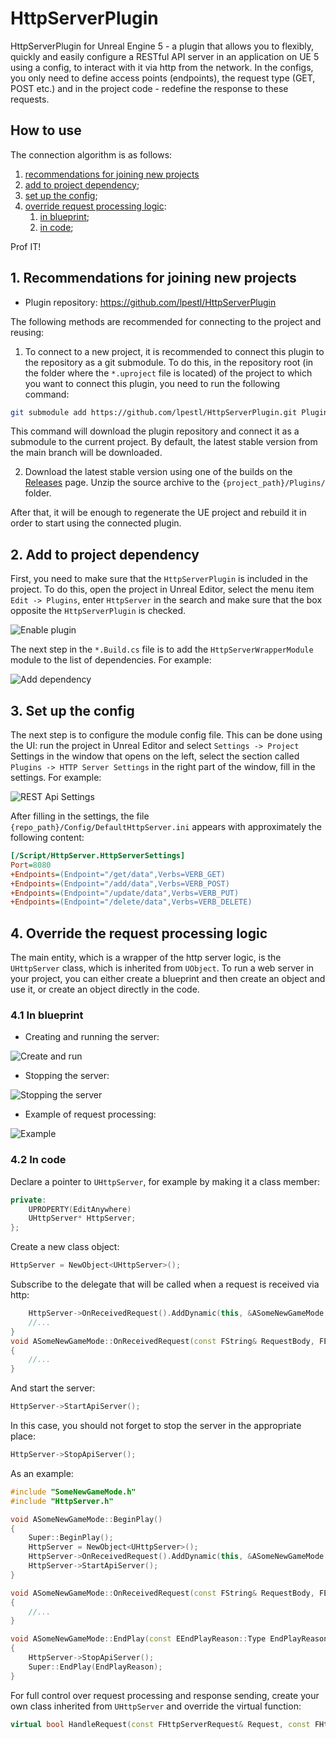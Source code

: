 # HttpServerPlugin

HttpServerPlugin for Unreal Engine 5 - a plugin that allows you to flexibly, quickly and easily configure a RESTful API server in an application on UE 5 using a config, to interact with it via http from the network. In the configs, you only need to define access points (endpoints), the request type (GET, POST etc.) and in the project code - redefine the response to these requests.

## How to use

The connection algorithm is as follows:

1. [recommendations for joining new projects](#1-recommendations-for-joining-new-projects)
2. [add to project dependency](#2-add-to-project-dependency);
3. [set up the config](#3-set-up-the-config);
4. [override request processing logic](#4-override-the-request-processing-logic):
   1. [in blueprint](#41-in-blueprint);
   2. [in code](#42-in-code);

Prof IT!

## 1. Recommendations for joining new projects

* Plugin repository: https://github.com/lpestl/HttpServerPlugin

The following methods are recommended for connecting to the project and reusing:

1. To connect to a new project, it is recommended to connect this plugin to the repository as a git submodule. To do this, in the repository root (in the folder where the `*.uproject` file is located) of the project to which you want to connect this plugin, you need to run the following command:

```bash
git submodule add https://github.com/lpestl/HttpServerPlugin.git Plugins/HttpServerPlugin
```

This command will download the plugin repository and connect it as a submodule to the current project. By default, the latest stable version from the main branch will be downloaded.

2. Download the latest stable version using one of the builds on the [Releases](https://github.com/lpestl/HttpServerPlugin/releases) page. Unzip the source archive to the `{project_path}/Plugins/` folder.


After that, it will be enough to regenerate the UE project and rebuild it in order to start using the connected plugin.

## 2. Add to project dependency

First, you need to make sure that the `HttpServerPlugin` is included in the project. To do this, open the project in Unreal Editor, select the menu item `Edit -> Plugins`, enter `HttpServer` in the search and make sure that the box opposite the `HttpServerPlugin` is checked.

![Enable plugin](media/02_check_plugin.png)

The next step in the `*.Build.cs` file is to add the `HttpServerWrapperModule` module to the list of dependencies. For example:

![Add dependency](media/03_add_dependency.png)

## 3. Set up the config

The next step is to configure the module config file. This can be done using the UI: run the project in Unreal Editor and select `Settings -> Project` Settings in the window that opens on the left, select the section called `Plugins -> HTTP Server Settings` in the right part of the window, fill in the settings. For example:

![REST Api Settings](media/04_restapi_settings.png)

After filling in the settings, the file `{repo_path}/Config/DefaultHttpServer.ini` appears with approximately the following content:

```ini
[/Script/HttpServer.HttpServerSettings]
Port=8080
+Endpoints=(Endpoint="/get/data",Verbs=VERB_GET)
+Endpoints=(Endpoint="/add/data",Verbs=VERB_POST)
+Endpoints=(Endpoint="/update/data",Verbs=VERB_PUT)
+Endpoints=(Endpoint="/delete/data",Verbs=VERB_DELETE)
```

## 4. Override the request processing logic

The main entity, which is a wrapper of the http server logic, is the `UHttpServer` class, which is inherited from `UObject`. To run a web server in your project, you can either create a blueprint and then create an object and use it, or create an object directly in the code.

### 4.1 In blueprint

* Creating and running the server:

![Create and run](media/05_create_and_run_server.png)

* Stopping the server:

![Stopping the server](media/06_stop_server.png)

* Example of request processing:

![Example](media/07_example_implement.png)

### 4.2 In code

Declare a pointer to `UHttpServer`, for example by making it a class member:

```C++
private:
    UPROPERTY(EditAnywhere)
    UHttpServer* HttpServer;
};
```

Create a new class object:

```C++
HttpServer = NewObject<UHttpServer>();
```

Subscribe to the delegate that will be called when a request is received via http:

```C++
    HttpServer->OnReceivedRequest().AddDynamic(this, &ASomeNewGameMode::OnReceivedRequest);
    //...
}
void ASomeNewGameMode::OnReceivedRequest(const FString& RequestBody, FEndpointData EndpointData)
{
    //...
}
```

And start the server:

```C++
HttpServer->StartApiServer();
```

In this case, you should not forget to stop the server in the appropriate place:

```C++
HttpServer->StopApiServer();
```

As an example:

```C++
#include "SomeNewGameMode.h"
#include "HttpServer.h"

void ASomeNewGameMode::BeginPlay()
{
    Super::BeginPlay();
    HttpServer = NewObject<UHttpServer>();
    HttpServer->OnReceivedRequest().AddDynamic(this, &ASomeNewGameMode::OnReceivedRequest);
    HttpServer->StartApiServer();
}

void ASomeNewGameMode::OnReceivedRequest(const FString& RequestBody, FEndpointData EndpointData)
{
    //...
}

void ASomeNewGameMode::EndPlay(const EEndPlayReason::Type EndPlayReason)
{
    HttpServer->StopApiServer();
    Super::EndPlay(EndPlayReason);
}

```

For full control over request processing and response sending, create your own class inherited from `UHttpServer` and override the virtual function:

```C++
virtual bool HandleRequest(const FHttpServerRequest& Request, const FHttpResultCallback& OnComplete, FEndpointData EndpointData);
```